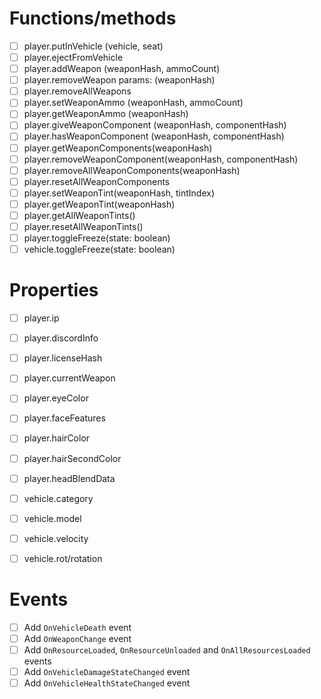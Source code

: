 # Functions/methods
- [ ] player.putInVehicle (vehicle, seat)
- [ ] player.ejectFromVehicle
- [ ] player.addWeapon (weaponHash, ammoCount)
- [ ] player.removeWeapon params: (weaponHash)
- [ ] player.removeAllWeapons
- [ ] player.setWeaponAmmo (weaponHash, ammoCount)
- [ ] player.getWeaponAmmo (weaponHash)
- [ ] player.giveWeaponComponent (weaponHash, componentHash)
- [ ] player.hasWeaponComponent (weaponHash, componentHash)
- [ ] player.getWeaponComponents(weaponHash)
- [ ] player.removeWeaponComponent(weaponHash, componentHash)
- [ ] player.removeAllWeaponComponents(weaponHash)
- [ ] player.resetAllWeaponComponents
- [ ] player.setWeaponTint(weaponHash, tintIndex)
- [ ] player.getWeaponTint(weaponHash)
- [ ] player.getAllWeaponTints()
- [ ] player.resetAllWeaponTints()
- [ ] player.toggleFreeze(state: boolean)
- [ ] vehicle.toggleFreeze(state: boolean)

# Properties
- [ ] player.ip
- [ ] player.discordInfo
- [ ] player.licenseHash
- [ ] player.currentWeapon
- [ ] player.eyeColor
- [ ] player.faceFeatures
- [ ] player.hairColor
- [ ] player.hairSecondColor
- [ ] player.headBlendData

- [ ] vehicle.category
- [ ] vehicle.model
- [ ] vehicle.velocity
- [ ] vehicle.rot/rotation

# Events
- [ ] Add `OnVehicleDeath` event
- [ ] Add `OnWeaponChange` event
- [ ] Add `OnResourceLoaded`, `OnResourceUnloaded` and `OnAllResourcesLoaded` events
- [ ] Add `OnVehicleDamageStateChanged` event
- [ ] Add `OnVehicleHealthStateChanged` event
